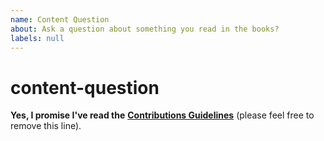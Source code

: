 ```yaml
---
name: Content Question
about: Ask a question about something you read in the books?
labels: null
---
```


# content-question

**Yes, I promise I've read the** [**Contributions Guidelines**](https://github.com/getify/You-Dont-Know-JS/blob/master/CONTRIBUTING.md) \(please feel free to remove this line\).


